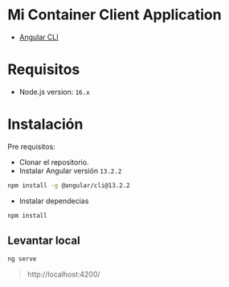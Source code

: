 # Mi Container Client Application

- [Angular CLI](https://github.com/angular/angular-cli)

# Requisitos

- Node.js version: `16.x`

# Instalación
Pre requisitos:
- Clonar el repositorio.
- Instalar Angular versión `13.2.2`

```bash
npm install -g @angular/cli@13.2.2
```

- Instalar dependecias
```bash
npm install
```

## Levantar local

```bash
ng serve
```

> http://localhost:4200/
